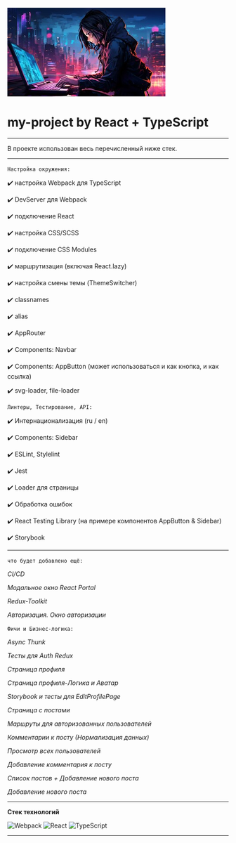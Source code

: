 ![Image alt](./src/images/main-image.jpg)



# **my-project by React + TypeScript**  


---


В проекте использован весь перечисленный ниже стек.


---


```Настройка окружения:```


✔️ настройка Webpack для TypeScript


✔️ DevServer для Webpack 


✔️ подключение React


✔️ настройка CSS/SCSS


✔️ подключение CSS Modules 


✔️ маршрутизация (включая React.lazy) 


✔️ настройка смены темы (ThemeSwitcher)


✔️ classnames


✔️ alias 


✔️ AppRouter 


✔️ Components: Navbar


✔️ Components: AppButton (может использоваться и как кнопка, и как ссылка)


✔️ svg-loader, file-loader 


```Линтеры, Тестирование, API:```


✔️ Интернационализация (ru / en)


✔️ Components: Sidebar


✔️ ESLint, Stylelint 


✔️ Jest 


✔️ Loader для страницы 


✔️ Обработка ошибок  


✔️ React Testing Library (на примере компонентов AppButton & Sidebar)


✔️ Storybook 


---


```что будет добавлено ещё:```


_CI/CD_


_Модальное окно React Portal_


_Redux-Toolkit_


_Авторизация. Окно авторизации_




```Фичи и Бизнес-логика:```


_Async Thunk_


_Тесты для Auth Redux_


_Страница профиля_


_Страница профиля-Логика и Аватар_


_Storybook и тесты для EditProfilePage_


_Страница с постами_


_Маршруты для авторизованных пользователей_


_Комментарии к посту (Нормализация данных)_


_Просмотр всех пользователей_


_Добавление комментария к посту_


_Список постов + Добавление нового поста_


_Добавление нового поста_


---


**Стек технологий**

![Webpack](https://img.shields.io/badge/webpack-%238DD6F9.svg?style=for-the-badge&logo=webpack&logoColor=black)   ![React](https://img.shields.io/badge/react-%2320232a.svg?style=for-the-badge&logo=react&logoColor=%2361DAFB)   ![TypeScript](https://img.shields.io/badge/typescript-%23007ACC.svg?style=for-the-badge&logo=typescript&logoColor=white)


---